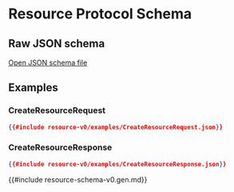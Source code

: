 <div class="schema-content">

# Resource Protocol Schema

## Raw JSON schema

[Open JSON schema file](resource-schema-v0.json)

## Examples

### CreateResourceRequest

```json
{{#include resource-v0/examples/CreateResourceRequest.json}}
```

### CreateResourceResponse

```json
{{#include resource-v0/examples/CreateResourceResponse.json}}
```

<!-- Section ends. This generated file start withs its own header: -->
{{#include resource-schema-v0.gen.md}}

</div>
